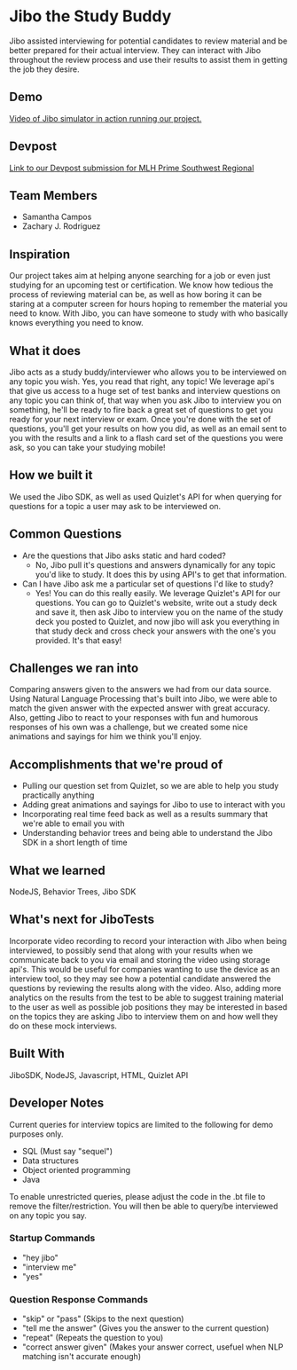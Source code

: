 # Jibo the Study Buddy

Jibo assisted interviewing for potential candidates to review material and be better prepared for their actual interview. They can interact with Jibo throughout the review process and use their results to assist them in getting the job they desire.

## Demo
[Video of Jibo simulator in action running our project.](https://youtu.be/hLXrqcb00Mg)

## Devpost
[Link to our Devpost submission for MLH Prime Southwest Regional](https://devpost.com/software/jibotests)

## Team Members
* Samantha Campos
* Zachary J. Rodriguez

## Inspiration
Our project takes aim at helping anyone searching for a job or even just studying for an upcoming test or certification. We know how tedious the process of reviewing material can be, as well as how boring it can be staring at a computer screen for hours hoping to remember the material you need to know. With Jibo, you can have someone to study with who basically knows everything you need to know.

## What it does
Jibo acts as a study buddy/interviewer who allows you to be interviewed on any topic you wish. Yes, you read that right, any topic! We leverage api's that give us access to a huge set of test banks and interview questions on any topic you can think of, that way when you ask Jibo to interview you on something, he'll be ready to fire back a great set of questions to get you ready for your next interview or exam. Once you're done with the set of questions, you'll get your results on how you did, as well as an email sent to you with the results and a link to a flash card set of the questions you were ask, so you can take your studying mobile!

## How we built it
We used the Jibo SDK, as well as used Quizlet's API for when querying for questions for a topic a user may ask to be interviewed on.

## Common Questions
* Are the questions that Jibo asks static and hard coded?
    * No, Jibo pull it's questions and answers dynamically for any topic you'd like to study. It does this by using API's to get that information.
* Can I have Jibo ask me a particular set of questions I'd like to study?
    * Yes! You can do this really easily. We leverage Quizlet's API for our questions. You can go to Quizlet's website, write out a study deck and save it, then ask Jibo to interview you on the name of the study deck you posted to Quizlet, and now jibo will ask you everything in that study deck and cross check your answers with the one's you provided. It's that easy!

## Challenges we ran into
Comparing answers given to the answers we had from our data source. Using Natural Language Processing that's built into Jibo, we were able to match the given answer with the expected answer with great accuracy.  Also, getting Jibo to react to your responses with fun and humorous responses of his own was a challenge, but we created some nice animations and sayings for him we think you'll enjoy. 

## Accomplishments that we're proud of
* Pulling our question set from Quizlet, so we are able to help you study practically anything
* Adding great animations and sayings for Jibo to use to interact with you
* Incorporating real time feed back as well as a results summary that we're able to email you with
* Understanding behavior trees and being able to understand the Jibo SDK in a short length of time

## What we learned
NodeJS, Behavior Trees, Jibo SDK

## What's next for JiboTests
Incorporate video recording to record your interaction with Jibo when being interviewed, to possibly send that along with your results when we communicate back to you via email and storing the video using storage api's. This would be useful for companies wanting to use the device as an interview tool, so they may see how a potential candidate answered the questions by reviewing the results along with the video. Also, adding more analytics on the results from the test to be able to suggest training material to the user as well as possible job positions they may be interested in based on the topics they are asking Jibo to interview them on and how well they do on these mock interviews.

## Built With
JiboSDK, NodeJS, Javascript, HTML, Quizlet API

## Developer Notes
Current queries for interview topics are limited to the following for demo purposes only.
* SQL (Must say "sequel")
* Data structures
* Object oriented programming
* Java

To enable unrestricted queries, please adjust the code in the .bt file to remove the filter/restriction.
You will then be able to query/be interviewed on any topic you say.

### Startup Commands
* "hey jibo"
* "interview me"
* "yes"

### Question Response Commands
* "skip" or "pass" (Skips to the next question)
* "tell me the answer" (Gives you the answer to the current question)
* "repeat" (Repeats the question to you)
* "correct answer given" (Makes your answer correct, usefuel when NLP matching isn't accurate enough)
